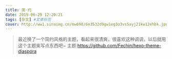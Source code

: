 ```yaml
---
title: 简·约
date: 2019-06-29 12:20:21
tags: [杂文] #文章标签
cover: http://ww1.sinaimg.cn/mw690/6e3532d9gw1eg3o3vs5ayj21kw12ehbk.jpg
---
```

>最近换了一个简约风格的主题，看起来很清爽，很喜欢这种调调，以后就用这个主题来写点东西吧~
>主题:https://github.com/Fechin/hexo-theme-diaspora